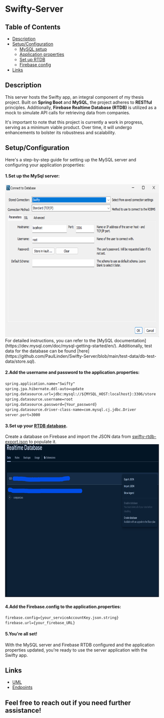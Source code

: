 # Swifty-Server

## Table of Contents

- [Description](#description)
- [Setup/Configuration](#setupconfiguration)
    - [MySQL setup](#1set-up-the-mysql-server)
    - [Application properties](#2add-the-username-and-password-to-the-applicationproperties)
    - [Set up RTDB](#3set-up-your-rtdb-database)
    - [Firebase config](#4add-the-firebaseconfig-to-the-applicationproperties)
- [Links](#links)

## Description

This server hosts the Swifty app, an integral component of my thesis project. Built on **Spring Boot** and **MySQL**,
the
project adheres to **RESTful** principles. Additionally, **Firebase Realtime Database (RTDB)** is utilized as a mock to
simulate
API calls for retrieving data from companies.

It's important to note that this project is currently a work in progress, serving as a minimum viable product. Over
time, it will undergo enhancements to bolster its robustness and scalability.

## Setup/Configuration

Here's a step-by-step guide for setting up the MySQL server and configuring your application properties:

#### 1.Set up the MySql server:
 <img src="docs/mysql-setup.png" alt="Set up" height="500">
For detailed instructions, you can refer to
the [MySQL documentation](https://dev.mysql.com/doc/mysql-getting-started/en/).  
Additionally, test data for the database can be
found  [here](https://github.com/PaulLinden/Swifty-Server/blob/main/test-data/db-test-data/store.sql).

#### 2.Add the username and password to the application.properties:

``spring.application.name="Swifty"``  
``spring.jpa.hibernate.ddl-auto=update``  
``spring.datasource.url=jdbc:mysql://${MYSQL_HOST:localhost}:3306/store``   
``spring.datasource.username=root``    
``spring.datasource.password={Your_password}``   
``spring.datasource.driver-class-name=com.mysql.cj.jdbc.Driver``    
``server.port=3000``

#### 3.Set up your [RTDB database](https://firebase.google.com/).

Create a database on Firebase and import the JSON data
from [swifty-rtdb-export.json](https://github.com/PaulLinden/Swifty-Server/blob/main/test-data/db-test-data/company_db.json)
to populate it.
<img src="docs/import_json.png" alt="Import Json" height="500">

#### 4.Add the Firebase.config to the application.properties:

``firebase.config={your_serviceAccountKey.json.string}``  
``firebase.url={your_firebase_URL}``

#### 5.You're all set!

With the MySQL server and Firebase RTDB configured and the application properties updated, you're ready to use the
server application with the Swifty app.

## Links

- [UML](docs/swifty-uml.png)
- [Endpoints](docs/endpoints.md)



## Feel free to reach out if you need further assistance!
